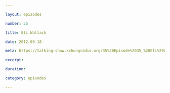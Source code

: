 ```yaml
---

layout: episodes

number: 35

title: Eli Wallach

date: 2012-09-18

meta: https://talking-show.kchungradio.org/35%20Episode%2035_%20Eli%20Wallach.mp3

excerpt: 

duration: 

category: episodes

---
```


